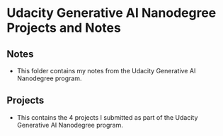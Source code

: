 # Udacity Generative AI Nanodegree Projects and Notes

## Notes
* This folder contains my notes from the Udacity Generative AI Nanodegree program.

## Projects
* This contains the 4 projects I submitted as part of the Udacity Generative AI Nanodegree program.
